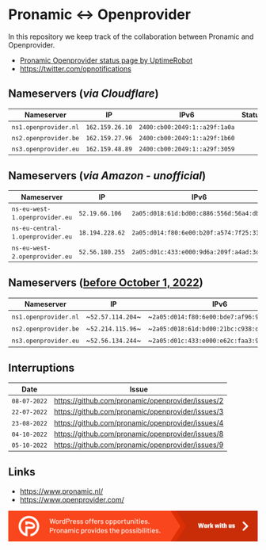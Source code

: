# Pronamic ↔️ Openprovider

In this repository we keep track of the collaboration between Pronamic and Openprovider.

- [Pronamic Openprovider status page by UptimeRobot](https://stats.uptimerobot.com/M6GEWu2pXB)
- https://twitter.com/opnotifications

## Nameservers (_via Cloudflare_)

| Nameserver            | IP              | IPv6                          | Status |
| --------------------- | --------------- | ----------------------------- | ------ |
| `ns1.openprovider.nl` | `162.159.26.10` | `2400:cb00:2049:1::a29f:1a0a` | |
| `ns2.openprovider.be` | `162.159.27.96` | `2400:cb00:2049:1::a29f:1b60` | |
| `ns3.openprovider.eu` | `162.159.48.89` | `2400:cb00:2049:1::a29f:3059` | |

## Nameservers (_via Amazon - unofficial_)

| Nameserver            | IP              | IPv6                          | Status |
| --------------------- | --------------- | ----------------------------- | ------ |
| `ns-eu-west-1.openprovider.eu`    | `52.19.66.106`  | `2a05:d018:61d:bd00:c886:556d:56a4:db8b` | |
| `ns-eu-central-1.openprovider.eu` | `18.194.228.62` | `2a05:d014:f80:6e00:b20f:a574:7f25:31ad` | |
| `ns-eu-west-2.openprovider.eu`    | `52.56.180.255` | `2a05:d01c:433:e000:9d6a:209f:a4ad:3c7` | |

## Nameservers ([before October 1, 2022](https://github.com/pronamic/openprovider/commit/a6c9206dedf21bef14a06db2e5a8a3ab2384b621))

| Nameserver            | IP              | IPv6                                     | Status |
| --------------------- | --------------- | ---------------------------------------- | ------ |
| `ns1.openprovider.nl` | ~`52.57.114.204`~ | ~`2a05:d014:f80:6e00:bde7:af96:9434:75d5`~ | ![](https://img.shields.io/uptimerobot/status/m792614937-8d69d4f9c7f518899642f6a1) |
| `ns2.openprovider.be` | ~`52.214.115.96`~ | ~`2a05:d018:61d:bd00:21bc:c938:d548:dab1`~ | ![](https://img.shields.io/uptimerobot/status/m792614945-4f0752e7cd445950b2594ae5) |
| `ns3.openprovider.eu` | ~`52.56.134.244`~ | ~`2a05:d01c:433:e000:e62c:faa3:9834:41e7`~ | ![](https://img.shields.io/uptimerobot/status/m792614950-06af7777e0e46f0eef813265) |

## Interruptions

| Date         | Issue                                             |
| ------------ | ------------------------------------------------- |
| `08-07-2022` | https://github.com/pronamic/openprovider/issues/2 |
| `22-07-2022` | https://github.com/pronamic/openprovider/issues/3 |
| `23-08-2022` | https://github.com/pronamic/openprovider/issues/4 |
| `04-10-2022` | https://github.com/pronamic/openprovider/issues/8 |
| `05-10-2022` | https://github.com/pronamic/openprovider/issues/9 |

## Links

- https://www.pronamic.nl/
- https://www.openprovider.com/

[![Pronamic - Work with us](https://github.com/pronamic/brand-resources/blob/main/banners/pronamic-work-with-us-leaderboard-728x90%404x.png)](https://www.pronamic.eu/contact/)
